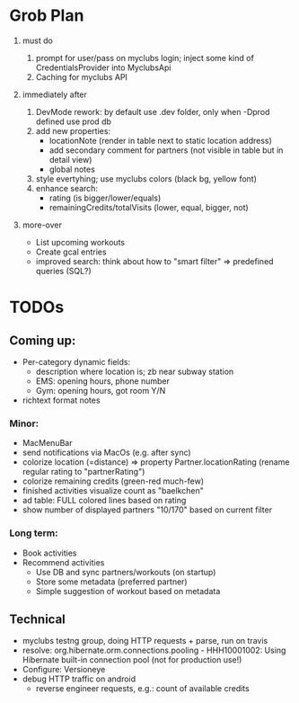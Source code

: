 
# Grob Plan

1. must do
    1. prompt for user/pass on myclubs login; inject some kind of CredentialsProvider into MyclubsApi
    1. Caching for myclubs API
    
1. immediately after
    1. DevMode rework: by default use .dev folder, only when -Dprod defined use prod db
    1. add new properties: 
        * locationNote (render in table next to static location address)
        * add secondary comment for partners (not visible in table but in detail view)
        * global notes
    1. style evertyhing; use myclubs colors (black bg, yellow font)
    1. enhance search:
        * rating (is bigger/lower/equals)
        * remainingCredits/totalVisits (lower, equal, bigger, not)

1. more-over
    * List upcoming workouts
    * Create gcal entries
    * improved search: think about how to "smart filter" => predefined queries (SQL?)

# TODOs

## Coming up:

* Per-category dynamic fields:
    * description where location is; zb near subway station
    * EMS: opening hours, phone number
    * Gym: opening hours, got room Y/N
* richtext format notes

### Minor:

* MacMenuBar
* send notifications via MacOs (e.g. after sync)
* colorize location (=distance) => property Partner.locationRating (rename regular rating to "partnerRating")
* colorize remaining credits (green-red much-few)
* finished activities visualize count as "baelkchen"
* ad table: FULL colored lines based on rating
* show number of displayed partners "10/170" based on current filter

### Long term:

* Book activities
* Recommend activities
    * Use DB and sync partners/workouts (on startup)
    * Store some metadata (preferred partner)
    * Simple suggestion of workout based on metadata

## Technical

* myclubs testng group, doing HTTP requests + parse, run on travis
* resolve: org.hibernate.orm.connections.pooling - HHH10001002: Using Hibernate built-in connection pool (not for production use!)
* Configure: Versioneye
* debug HTTP traffic on android
    - reverse engineer requests, e.g.: count of available credits


